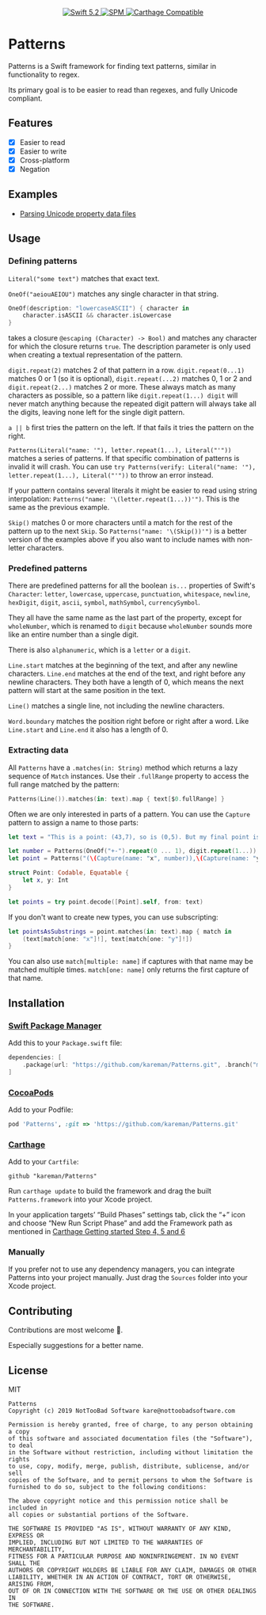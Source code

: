 
<p align="center">
   <a href="https://developer.apple.com/swift/">
      <img src="https://img.shields.io/badge/Swift-5.2-orange.svg?style=flat" alt="Swift 5.2">
   </a>
   <a href="https://github.com/apple/swift-package-manager">
      <img src="https://img.shields.io/badge/Swift%20Package%20Manager-compatible-brightgreen.svg" alt="SPM">
   </a>
   <a href="https://github.com/Carthage/Carthage">
      <img src="https://img.shields.io/badge/Carthage-compatible-4BC51D.svg?style=flat" alt="Carthage Compatible">
   </a>
</p>

# Patterns

Patterns is a Swift framework for finding text patterns, similar in functionality to regex.

Its primary goal is to be easier to read than regexes, and fully Unicode compliant.

## Features

- [x] Easier to read
- [x] Easier to write
- [x] Cross-platform
- [x] Negation 

## Examples

- [Parsing Unicode property data files](https://nottoobadsoftware.com/blog/textpicker/patterns/parsing_unicode_property_data_files/)

## Usage

### Defining patterns

`Literal("some text")` matches that exact text.

`OneOf("aeiouAEIOU")` matches any single character in that string.

```swift
OneOf(description: "lowercaseASCII") { character in
	character.isASCII && character.isLowercase
}
```

takes a closure `@escaping (Character) -> Bool)` and matches any character for which the closure returns `true`. The description parameter is only used when creating a textual representation of the pattern.

`digit.repeat(2)` matches 2 of that pattern in a row. `digit.repeat(0...1)` matches 0 or 1 (so it is optional), `digit.repeat(...2)` matches 0, 1 or 2 and `digit.repeat(2...)` matches 2 or more. These always match as many characters as possible, so a pattern like `digit.repeat(1...) digit` will never match anything because the repeated digit pattern will always take all the digits, leaving none left for the single digit pattern.

`a || b` first tries the pattern on the left. If that fails it tries the pattern on the right.

`Patterns(Literal("name: '"), letter.repeat(1...), Literal("'"))` matches a series of patterns. If that specific combination of patterns is invalid it will crash. You can use `try Patterns(verify: Literal("name: '"), letter.repeat(1...), Literal("'"))` to throw an error instead.

If your pattern contains several literals it might be easier to read using string interpolation: `Patterns("name: '\(letter.repeat(1...))'")`. This is the same as the previous example.

`Skip()` matches 0 or more characters until a match for the rest of the pattern up to the next `Skip`. So `Patterns("name: '\(Skip())'")` is a better version of the examples above if you also want to include names with non-letter characters.


### Predefined patterns

There are predefined patterns for all the boolean `is...` properties of Swift's `Character`: `letter`, `lowercase`, `uppercase`, `punctuation`, `whitespace`, `newline`, `hexDigit`, `digit`, `ascii`, `symbol`, `mathSymbol`, `currencySymbol`.

They all have the same name as the last part of the property, except for `wholeNumber`, which is renamed to `digit` because `wholeNumber` sounds more like an entire number than a single digit.

There is also `alphanumeric`, which is a `letter` or a `digit`.

`Line.start` matches at the beginning of the text, and after any newline characters. `Line.end` matches at the end of the text, and right before any newline characters. They both have a length of 0, which means the next pattern will start at the same position in the text.

`Line()` matches a single line, not including the newline characters.

`Word.boundary` matches the position right before or right after a word. Like `Line.start` and `Line.end` it also has a length of 0.


### Extracting data

All `Patterns` have a `.matches(in: String)` method which returns a lazy sequence of `Match` instances. Use their `.fullRange` property to access the full range matched by the pattern:

```swift
Patterns(Line()).matches(in: text).map { text[$0.fullRange] }
```

Often we are only interested in parts of a pattern. You can use the `Capture` pattern to assign a name to those parts:

```swift
let text = "This is a point: (43,7), so is (0,5). But my final point is (3,-1)."

let number = Patterns(OneOf("+-").repeat(0 ... 1), digit.repeat(1...))
let point = Patterns("(\(Capture(name: "x", number)),\(Capture(name: "y", number)))")

struct Point: Codable, Equatable {
	let x, y: Int
}

let points = try point.decode([Point].self, from: text)
```

If you don't want to create new types, you can use subscripting:

```swift
let pointsAsSubstrings = point.matches(in: text).map { match in
	(text[match[one: "x"]!], text[match[one: "y"]!])
}
```

You can also use `match[multiple: name]` if captures with that name may be matched multiple times. `match[one: name]` only returns the first capture of that name.


## Installation

### [Swift Package Manager](https://swift.org/package-manager/)

Add this to your `Package.swift` file:

```swift
dependencies: [
    .package(url: "https://github.com/kareman/Patterns.git", .branch("master")),
]
```

### [CocoaPods](http://cocoapods.org)

Add to your Podfile:

```ruby
pod 'Patterns', :git => 'https://github.com/kareman/Patterns.git'
```

### [Carthage](https://github.com/Carthage/Carthage)

Add to your `Cartfile`:

```ogdl
github "kareman/Patterns"
```

Run `carthage update` to build the framework and drag the built `Patterns.framework` into your Xcode project. 

In your application targets’ “Build Phases” settings tab, click the “+” icon and choose “New Run Script Phase” and add the Framework path as mentioned in [Carthage Getting started Step 4, 5 and 6](https://github.com/Carthage/Carthage/blob/master/README.md#if-youre-building-for-ios-tvos-or-watchos)

### Manually

If you prefer not to use any dependency managers, you can integrate Patterns into your project manually. Just drag the `Sources` folder into your Xcode project.


## Contributing
Contributions are most welcome 🙌.

Especially suggestions for a better name. 

## License

MIT

```
Patterns
Copyright (c) 2019 NotTooBad Software kare@nottoobadsoftware.com

Permission is hereby granted, free of charge, to any person obtaining a copy
of this software and associated documentation files (the "Software"), to deal
in the Software without restriction, including without limitation the rights
to use, copy, modify, merge, publish, distribute, sublicense, and/or sell
copies of the Software, and to permit persons to whom the Software is
furnished to do so, subject to the following conditions:

The above copyright notice and this permission notice shall be included in
all copies or substantial portions of the Software.

THE SOFTWARE IS PROVIDED "AS IS", WITHOUT WARRANTY OF ANY KIND, EXPRESS OR
IMPLIED, INCLUDING BUT NOT LIMITED TO THE WARRANTIES OF MERCHANTABILITY,
FITNESS FOR A PARTICULAR PURPOSE AND NONINFRINGEMENT. IN NO EVENT SHALL THE
AUTHORS OR COPYRIGHT HOLDERS BE LIABLE FOR ANY CLAIM, DAMAGES OR OTHER
LIABILITY, WHETHER IN AN ACTION OF CONTRACT, TORT OR OTHERWISE, ARISING FROM,
OUT OF OR IN CONNECTION WITH THE SOFTWARE OR THE USE OR OTHER DEALINGS IN
THE SOFTWARE.
```
